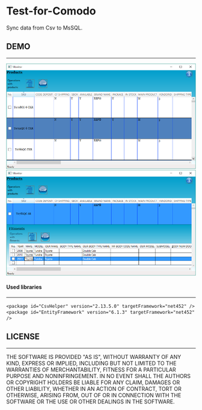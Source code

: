# Test-for-Comodo

Sync data from Csv to MsSQL.
## DEMO
---
![](https://github.com/dashika/Test-for-Comodo/blob/master/test/1.png)
![](https://github.com/dashika/Test-for-Comodo/blob/master/test/2.png)

 #### Used libraries
---

    <package id="CsvHelper" version="2.13.5.0" targetFramework="net452" />
    <package id="EntityFramework" version="6.1.3" targetFramework="net452" />
    
 ## LICENSE
---
THE SOFTWARE IS PROVIDED "AS IS", WITHOUT WARRANTY OF ANY KIND, EXPRESS OR
IMPLIED, INCLUDING BUT NOT LIMITED TO THE WARRANTIES OF MERCHANTABILITY,
FITNESS FOR A PARTICULAR PURPOSE AND NONINFRINGEMENT. IN NO EVENT SHALL THE
AUTHORS OR COPYRIGHT HOLDERS BE LIABLE FOR ANY CLAIM, DAMAGES OR OTHER
LIABILITY, WHETHER IN AN ACTION OF CONTRACT, TORT OR OTHERWISE, ARISING FROM,
OUT OF OR IN CONNECTION WITH THE SOFTWARE OR THE USE OR OTHER DEALINGS IN
THE SOFTWARE.
